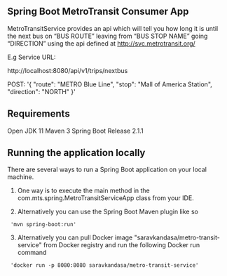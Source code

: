 Spring Boot MetroTransit Consumer App
-------------------------------------
MetroTransitService provides an api which will tell you how long it is until the next bus on “BUS ROUTE” leaving from 
“BUS STOP NAME” going “DIRECTION” using the api defined at http://svc.metrotransit.org/ 

E.g
Service URL:

   http://localhost:8080/api/v1/trips/nextbus

POST:
			'{
				 "route": "METRO Blue Line",
				 "stop": "Mall of America Station",
				 "direction": "NORTH"
			}'

Requirements
------------
   Open JDK 11
   Maven 3
   Spring Boot Release 2.1.1

Running the application locally
-------------------------------

There are several ways to run a Spring Boot application on your local machine. 

   1. One way is to execute the main method in the com.mts.spring.MetroTransitServiceApp class from your IDE.

   2. Alternatively you can use the Spring Boot Maven plugin like so
        
     'mvn spring-boot:run'
    
   3. Alternatively you can pull Docker image "saravkandasa/metro-transit-service" from Docker registry and 
   run the following Docker run command
   
     'docker run -p 8080:8080 saravkandasa/metro-transit-service'
   

